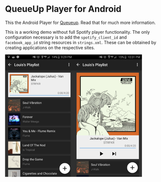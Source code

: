 # QueueUp Player for Android

This the Android Player for [Queueup](https://github.com/extrakt/queueup-spotify.git). Read that for much more information.

This is a working demo without full Spotify player functionality. The only configuration necessary is to add the `spotify_client_id` and `facebook_app_id` string resources in `strings.xml`. These can be obtained by creating applications on the respective sites.

<img src="/images/list.png" height=400/><img src="/images/playlist.png" height=400/>
